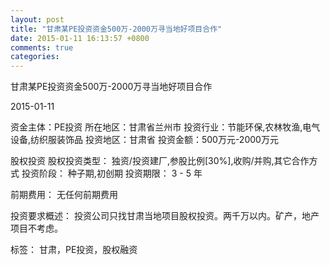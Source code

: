 ```yaml
---
layout: post
title: "甘肃某PE投资资金500万-2000万寻当地好项目合作"
date: 2015-01-11 16:13:57 +0800
comments: true
categories: 
---
```

甘肃某PE投资资金500万-2000万寻当地好项目合作



2015-01-11

资金主体：PE投资
所在地区：甘肃省兰州市
投资行业：节能环保,农林牧渔,电气设备,纺织服装饰品
投资地区：甘肃省
投资金额：500万元-2000万元

股权投资
股权投资类型：
                            独资/投资建厂,参股比例[30%],收购/并购,其它合作方式 
                                                                                投资阶段：
                            种子期,初创期 
                                                                                                                                        投资期限：
                            3 - 5 年

前期费用：
无任何前期费用

投资要求概述：
投资公司只找甘肃当地项目股权投资。两千万以内。矿产，地产项目不考虑。

标签：
甘肃，PE投资，股权融资


